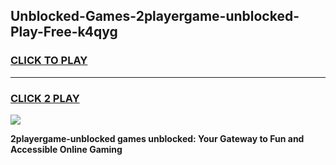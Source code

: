 
## Unblocked-Games-2playergame-unblocked-Play-Free-k4qyg
<h3>
<a href="https://premium76.site?title=2playergame-unblocked&ref=18A1">CLICK TO PLAY</a></h3>
<hr>

<h3>
<a href="https://premium76.site?title=2playergame-unblocked&ref=18A1">CLICK 2 PLAY</a>
  
</h3>

<a href="https://premium76.site?title=2playergame-unblocked&ref=18A1"><img src="https://clearcache.store/games.png"></a>


**2playergame-unblocked games unblocked: Your Gateway to Fun and Accessible Online Gaming**
